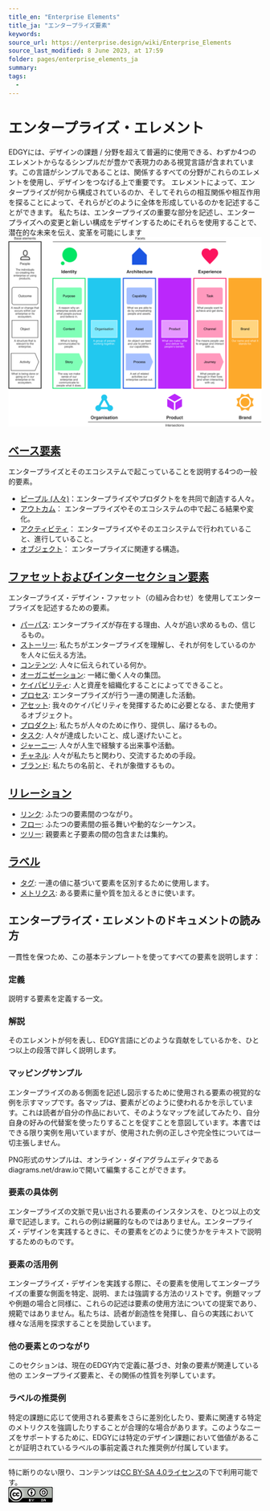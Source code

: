 ```yaml
---
title_en: "Enterprise Elements"
title_ja: "エンタープライズ要素"
keywords: 
source_url: https://enterprise.design/wiki/Enterprise_Elements
source_last_modified: 8 June 2023, at 17:59
folder: pages/enterprise_elements_ja
summary:
tags: 
  - 
---
```

# エンタープライズ・エレメント
EDGYには、デザインの課題 / 分野を超えて普遍的に使用できる、わずか4つのエレメントからなるシンプルだが豊かで表現力のある視覚言語が含まれています。この言語がシンプルであることは、関係するすべての分野がこれらのエレメントを使用し、デザインをつなげる上で重要です。 エレメントによって、エンタープライズが何から構成されているのか、そしてそれらの相互関係や相互作用を探ることによって、それらがどのように全体を形成しているのかを記述することができます。 私たちは、エンタープライズの重要な部分を記述し、エンタープライズへの変更と新しい構成をデザインするためにそれらを使用することで、潜在的な未来を伝え、変革を可能にします 
![Enterprise Elements](https://github.com/Yoshiyuki-iasa/EDGY23_ja/blob/main/media/EDGY-Enterprise-Elements.png?raw=true)

## [ベース要素](base_elements_ja/base_elements_ja.md)
エンタープライズとそのエコシステムで起こっていることを説明する4つの一般的要素。
- [ピープル (人々)](base_elements_ja/people_ja.md)：エンタープライズやプロダクトをを共同で創造する人々。
- [アウトカム](base_elements_ja/outcome_ja.md)： エンタープライズやそのエコシステムの中で起こる結果や変化。
- [アクティビティ](base_elements_ja/activity_ja.md)： エンタープライズやそのエコシステムで行われていること、進行していること。
- [オブジェクト](base_elements_ja/object_ja.md)： エンタープライズに関連する構造。

## [ファセットおよびインターセクション要素](facets_and_intersection_elements_ja/facets_and_intersection_elements_ja.md)
エンタープライズ・デザイン・ファセット（の組み合わせ）を使用してエンタープライズを記述するための要素。
- [パーパス](facets_and_intersection_elements_ja/_identity/purpose_ja.md): エンタープライズが存在する理由、人々が追い求めるもの、信じるもの。
- [ストーリー](facets_and_intersection_elements_ja/_identity/story_ja.md): 私たちがエンタープライズを理解し、それが何をしているのかを人々に伝える方法。
- [コンテンツ](facets_and_intersection_elements_ja/_identity/content_ja.md): 人々に伝えられている何か。
- [オーガニゼーション](facets_and_intersection_elements_ja/_intersection/organization_ja.md): 一緒に働く人々の集団。
- [ケイパビリティ](facets_and_intersection_elements_ja/_architecture/capability_ja.md): 人と資産を組織化することによってできること。
- [プロセス](facets_and_intersection_elements_ja/_architecture/process_ja.md): エンタープライズが行う一連の関連した活動。
- [アセット](facets_and_intersection_elements_ja/_architecture/asset_ja.md): 我々のケイパビリティを発揮するために必要となる、また使用するオブジェクト。
- [プロダクト](facets_and_intersection_elements_ja/_intersection/product_ja.md): 私たちが人々のために作り、提供し、届けるもの。
- [タスク](facets_and_intersection_elements_ja/_experience/task_ja.md): 人々が達成したいこと、成し遂げたいこと。
- [ジャーニー](facets_and_intersection_elements_ja/_experience/journey_ja.md): 人々が人生で経験する出来事や活動。
- [チャネル](facets_and_intersection_elements_ja/_experience/channel_ja.md): 人々が私たちと関わり、交流するための手段。
- [ブランド](facets_and_intersection_elements_ja/_intersection/brand_ja.md): 私たちの名前と、それが象徴するもの。

## [リレーション](/pages/enterprise_elements_ja/relationships_ja/relationships_ja.md)
- [リンク](/pages/enterprise_elements_ja/relationships_ja/link_ja.md): ふたつの要素間のつながり。
- [フロー](/pages/enterprise_elements_ja/relationships_ja/flow_ja.md): ふたつの要素間の振る舞いや動的なシーケンス。
- [ツリー](/pages/enterprise_elements_ja/relationships_ja/tree_ja.md): 親要素と子要素の間の包含または集約。

## [ラベル](/pages/enterprise_elements_ja/labels_ja/labels_ja.md)
- [タグ](/pages/enterprise_elements_ja/labels_ja/tagging_ja.md): 一連の値に基づいて要素を区別するために使用します。
- [メトリクス](/pages/enterprise_elements_ja/labels_ja/metrics_ja.md): ある要素に量や質を加えるときに使います。

## エンタープライズ・エレメントのドキュメントの読み方
一貫性を保つため、この基本テンプレートを使ってすべての要素を説明します：

### 定義
説明する要素を定義する一文。

### 解説
そのエレメントが何を表し、EDGY言語にどのような貢献をしているかを、ひとつ以上の段落で詳しく説明します。

### マッピングサンプル
エンタープライズのある側面を記述し図示するために使用される要素の視覚的な例を示すマップです。各マップは、要素がどのように使われるかを示しています。これは読者が自分の作品において、そのようなマップを試してみたり、自分自身の好みの代替案を使ったりすることを促すことを意図しています。本書ではできる限り実例を用いていますが、使用された例の正しさや完全性については一切主張しません。

PNG形式のサンプルは、オンライン・ダイアグラムエディタであるdiagrams.net/draw.ioで開いて編集することができます。

### 要素の具体例
エンタープライズの文脈で見い出される要素のインスタンスを、ひとつ以上の文章で記述します。これらの例は網羅的なものではありません。エンタープライズ・デザインを実践するときに、その要素をどのように使うかをテキストで説明するためのものです。

### 要素の活用例
エンタープライズ・デザインを実践する際に、その要素を使用してエンタープライズの重要な側面を特定、説明、または強調する方法のリストです。例題マップや例題の場合と同様に、これらの記述は要素の使用方法についての提案であり、規範ではありません。私たちは、読者が創造性を発揮し、自らの実践において様々な活用を探求することを奨励しています。

### 他の要素とのつながり
このセクションは、現在のEDGY内で定義に基づき、対象の要素が関連している他の エンタープライズ要素と、その関係の性質を列挙しています。

### ラベルの推奨例
特定の課題に応じて使用される要素をさらに差別化したり、要素に関連する特定のメトリクスを強調したりすることが合理的な場合があります。このようなニーズをサポートするために、EDGYには特定のデザイン課題において価値があることが証明されているラベルの事前定義された推奨例が付属しています。

---
特に断りのない限り、コンテンツは[CC BY-SA 4.0ライセンス](./pages/license_ja.md)の下で利用可能です。
<br><a href="./pages/license_ja.md"> <img src="https://github.com/Yoshiyuki-iasa/EDGY23_ja/blob/main/media/cc.png?raw=true" alt="CC logo"></a>
